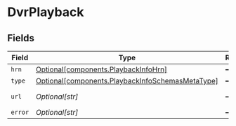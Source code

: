 # DvrPlayback


## Fields

| Field                                                                                                      | Type                                                                                                       | Required                                                                                                   | Description                                                                                                | Example                                                                                                    |
| ---------------------------------------------------------------------------------------------------------- | ---------------------------------------------------------------------------------------------------------- | ---------------------------------------------------------------------------------------------------------- | ---------------------------------------------------------------------------------------------------------- | ---------------------------------------------------------------------------------------------------------- |
| `hrn`                                                                                                      | [Optional[components.PlaybackInfoHrn]](../../models/components/playbackinfohrn.md)                         | :heavy_minus_sign:                                                                                         | N/A                                                                                                        | MP4                                                                                                        |
| `type`                                                                                                     | [Optional[components.PlaybackInfoSchemasMetaType]](../../models/components/playbackinfoschemasmetatype.md) | :heavy_minus_sign:                                                                                         | N/A                                                                                                        | html5/video/mp4                                                                                            |
| `url`                                                                                                      | *Optional[str]*                                                                                            | :heavy_minus_sign:                                                                                         | N/A                                                                                                        | https://asset-cdn.lp-playback.monster/hls/1bde4o2i6xycudoy/static360p0.mp4                                 |
| `error`                                                                                                    | *Optional[str]*                                                                                            | :heavy_minus_sign:                                                                                         | N/A                                                                                                        |                                                                                                            |